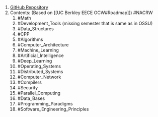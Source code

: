 1. [GitHub Repository](https://github.com/PKUFlyingPig/Self-learning-Computer-Science#great-resources)
2. Contents: (Based on [[UC Berkley EECE OCW#Roadmap]]) #NACRW 
	1. #Math 
	2. #Development_Tools (missing semester that is same as in OSSU)
	3. #Data_Structures 
	4. #CPP 
	5. #Algorithms 
	6. #Computer_Architecture 
	7. #Machine_Learning 
	8. #Artificial_Intelligence 
	9. #Deep_Learning 
	10. #Operating_Systems 
	11. #Distributed_Systems 
	12. #Computer_Network 
	13. #Compilers 
	14. #Security 
	15. #Parallel_Computing
	16. #Data_Bases 
	17. #Programming_Paradigms 
	18. #Software_Engineering_Principles 